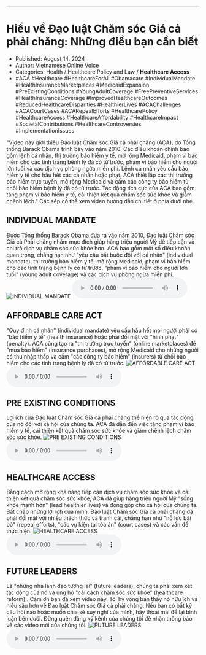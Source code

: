 
---

# Hiểu về Đạo luật Chăm sóc Giá cả phải chăng: Những điều bạn cần biết

- Published: August 14, 2024
- Author: Vietnamese Online Voice
- Categories: Health / Healthcare Policy and Law / **Healthcare Access**
- #ACA #Healthcare #HealthcareForAll #Obamacare #IndividualMandate #HealthInsuranceMarketplaces #MedicaidExpansion #PreExistingConditions #YoungAdultCoverage #FreePreventiveServices #HealthInsuranceCoverage #ImprovedHealthcareOutcomes #ReducedHealthcareDisparities #HealthierLives #ACAChallenges #ACACourtCases #ACARepealEfforts #HealthcarePolicy #HealthcareAccess #HealthcareAffordability #HealthcareImpact #SocietalContributions #HealthcareControversies #ImplementationIssues

"Video này giới thiệu Đạo luật Chăm sóc Giá cả phải chăng (ACA), do Tổng thống Barack Obama trình bày vào năm 2010. Các điều khoản chính bao gồm lệnh cá nhân, thị trường bảo hiểm y tế, mở rộng Medicaid, phạm vi bảo hiểm cho các tình trạng bệnh lý đã có từ trước, phạm vi bảo hiểm cho người lớn tuổi và các dịch vụ phòng ngừa miễn phí. Lệnh cá nhân yêu cầu bảo hiểm y tế cho hầu hết các cá nhân hoặc phạt. ACA thiết lập các thị trường bảo hiểm trực tuyến, mở rộng Medicaid và cấm các công ty bảo hiểm từ chối bảo hiểm bệnh lý đã có từ trước. Tác động tích cực của ACA bao gồm tăng phạm vi bảo hiểm y tế, cải thiện kết quả chăm sóc sức khỏe và giảm chênh lệch." Các sếp có thể xem video hướng dẫn chi tiết ở phía dưới nhé.


## INDIVIDUAL MANDATE

Được Tổng thống Barack Obama đưa ra vào năm 2010, Đạo luật Chăm sóc Giá cả Phải chăng nhằm mục đích giúp hàng triệu người Mỹ dễ tiếp cận và chi trả dịch vụ chăm sóc sức khỏe hơn. ACA bao gồm một số điều khoản quan trọng, chẳng hạn như "yêu cầu bắt buộc đối với cá nhân" (individual mandate), thị trường bảo hiểm y tế, mở rộng Medicaid, phạm vi bảo hiểm cho các tình trạng bệnh lý có từ trước, "phạm vi bảo hiểm cho người lớn tuổi" (young adult coverage) và các dịch vụ phòng ngừa miễn phí.
![INDIVIDUAL MANDATE](https://http-archiver-apis-production-80.schnworks.com/storage/images/transitions/2024-08-14/transition--46059643797-Montserrat-SemiBold-7B1FA2.jpg)
<audio controls>
    <source src="https://http-archiver-apis-production-80.schnworks.com/storage/storage/audio/file-9627639844.mp3" type="audio/mpeg">
</audio>



## AFFORDABLE CARE ACT

"Quy định cá nhân" (individual mandate) yêu cầu hầu hết mọi người phải có "bảo hiểm y tế" (health insurance) hoặc phải đối mặt với "hình phạt" (penalty). ACA cũng tạo ra "thị trường trực tuyến" (online marketplaces) để "mua bảo hiểm" (insurance purchases), mở rộng Medicaid cho những người có thu nhập thấp và cấm "các công ty bảo hiểm" (insurers) từ chối bảo hiểm cho các tình trạng bệnh lý đã có từ trước.
![AFFORDABLE CARE ACT](https://http-archiver-apis-production-80.schnworks.com/storage/images/transitions/2024-08-14/transition-14106686711-Montserrat-Medium-1A237E.jpg)
<audio controls>
    <source src="https://http-archiver-apis-production-80.schnworks.com/storage/storage/audio/file-13099091986.mp3" type="audio/mpeg">
</audio>



## PRE EXISTING CONDITIONS

Lợi ích của Đạo luật Chăm sóc Giá cả phải chăng thể hiện rõ qua tác động của nó đối với xã hội của chúng ta. ACA đã dẫn đến việc tăng phạm vi bảo hiểm y tế, cải thiện kết quả chăm sóc sức khỏe và giảm chênh lệch chăm sóc sức khỏe.
![PRE EXISTING CONDITIONS](https://http-archiver-apis-production-80.schnworks.com/storage/images/transitions/2024-08-14/transition--49541219343-Montserrat-Medium-880E4F.jpg)
<audio controls>
    <source src="https://http-archiver-apis-production-80.schnworks.com/storage/storage/audio/file-5548576758.mp3" type="audio/mpeg">
</audio>



## HEALTHCARE ACCESS

Bằng cách mở rộng khả năng tiếp cận dịch vụ chăm sóc sức khỏe và cải thiện kết quả chăm sóc sức khỏe, ACA đã giúp hàng triệu người Mỹ "sống khỏe mạnh hơn" (lead healthier lives) và đóng góp cho xã hội của chúng ta. Bất chấp những lợi ích của mình, Đạo luật Chăm sóc Giá cả phải chăng đã phải đối mặt với nhiều thách thức và tranh cãi, chẳng hạn như "nỗ lực bãi bỏ" (repeal efforts), "các vụ kiện tại tòa án" (court cases) và các vấn đề thực hiện.
![HEALTHCARE ACCESS](https://http-archiver-apis-production-80.schnworks.com/storage/images/transitions/2024-08-14/transition-5776349887-Montserrat-Medium-512DA8.jpg)
<audio controls>
    <source src="https://http-archiver-apis-production-80.schnworks.com/storage/storage/audio/file-41345401472.mp3" type="audio/mpeg">
</audio>



## FUTURE LEADERS

Là "những nhà lãnh đạo tương lai" (future leaders), chúng ta phải xem xét tác động của nó và ủng hộ "cải cách chăm sóc sức khỏe" (healthcare reform).. Cảm ơn bạn đã xem video này. Tôi hy vọng bạn thấy nó hữu ích và hiểu sâu hơn về Đạo luật Chăm sóc Giá cả phải chăng. Nếu bạn có bất kỳ câu hỏi nào hoặc muốn chia sẻ suy nghĩ của mình, hãy thoải mái để lại bình luận bên dưới. Đừng quên đăng ký kênh của chúng tôi để nhận thông báo về các video mới của chúng tôi.
![FUTURE LEADERS](https://http-archiver-apis-production-80.schnworks.com/storage/images/transitions/2024-08-14/transition--9261030435-Montserrat-ExtraBold-673AB7.jpg)
<audio controls>
    <source src="https://http-archiver-apis-production-80.schnworks.com/storage/storage/audio/file-8662395162.mp3" type="audio/mpeg">
</audio>

